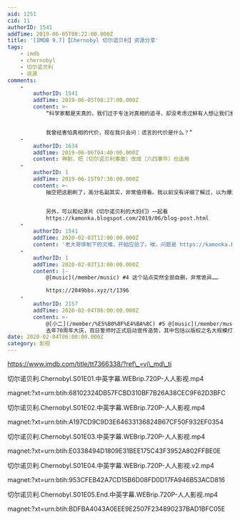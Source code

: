 ```yaml
---
aid: 1251
cid: 11
authorID: 1541
addTime: 2019-06-05T08:22:00.000Z
title: '[IMDB 9.7]【Chernobyl 切尔诺贝利】资源分享'
tags:
    - imdb
    - chernobyl
    - 切尔诺贝利
    - 资源
comments:
    -
        authorID: 1541
        addTime: 2019-06-05T08:27:00.000Z
        content: >-
            “科学家都是天真的，我们过于专注对真相的追寻，却没考虑过鲜有人想让我们发现真相，但真相就在那里，不管我们是否发现，不管我们选择看还是不看，真相不会在乎我们的需求或想法，也不会在乎我们的政府，意识形态或宗教，它会永远在那里等着被发现，这是切尔诺贝利事故留下的礼物。


            我曾经害怕真相的代价，现在我只会问：谎言的代价是什么？”
    -
        authorID: 1634
        addTime: 2019-06-06T04:40:00.000Z
        content: 神剧，把〔切尔诺贝利事故〕改成〔六四事件〕也适用
    -
        authorID: 1
        addTime: 2019-06-15T07:38:00.000Z
        content: >-
            抽空把这剧刷了，高分名副其实，非常值得看。我以前没有详细了解过，以为爆炸是一个突发性的，像地震那样，看了剧才知道，爆炸发生后，大家都以为是普通的火灾。


            另外，可以和纪录片《切尔诺贝利的大妈们》一起看
            https://kamonka.blogspot.com/2019/06/blog-post.html
    -
        authorID: 1541
        addTime: 2020-02-03T12:00:00.000Z
        content: '老大哥体制下的灾难，开始应验了。唉，问题是 https://kamonka.blogspot.com 也没了，有人备份了吗？'
    -
        authorID: 1
        addTime: 2020-02-03T13:00:00.000Z
        content: |-
            @[music](/member/music) #4 这个站点突然全部自删，非常诡异……

            https://2049bbs.xyz/t/1396
    -
        authorID: 2157
        addTime: 2020-02-04T06:00:00.000Z
        content: >-
            @[小二](/member/%E5%B0%8F%E4%BA%8C) #5 @[music](/member/music) #4
            去年70周年大庆，百日誓师时正式启动宣传造势，其中包括以版权之名大规模打击影视资源。如果你常用豆瓣的话，应该能发现，去年八月、九月期间，很多日记、影评文章、豆列都消失了。
date: 2020-02-04T06:00:00.000Z
category: 影视
---
```


https://www.imdb.com/title/tt7366338/?ref\_=vi\_md\_ti

切尔诺贝利.Chernobyl.S01E01.中英字幕.WEBrip.720P-人人影视.mp4

magnet:?xt=urn:btih:68102324DB57FCBD310BF7B26A38CEC9F62D3BFC

切尔诺贝利.Chernobyl.S01E02.中英字幕.WEBrip.720P-人人影视.mp4

magnet:?xt=urn:btih:A197CD9C9D3E64633136824B67CF50F932EF0354

切尔诺贝利.Chernobyl.S01E03.中英字幕.WEBrip.720P-人人影视.mp4

magnet:?xt=urn:btih:E0338494D1809E31BEE175C43F3952A802FFBE0E

切尔诺贝利.Chernobyl.S01E04.中英字幕.WEBrip.720P-人人影视.v2.mp4

magnet:?xt=urn:btih:953CFEB42A7CD15B6D08FD0D17FA946B53ACD816

切尔诺贝利.Chernobyl.S01E05.End.中英字幕.WEBrip.720P-人人影视.mp4

magnet:?xt=urn:btih:BDFBA4043A0EEE9E2507F234890237BAD1BFC05E
